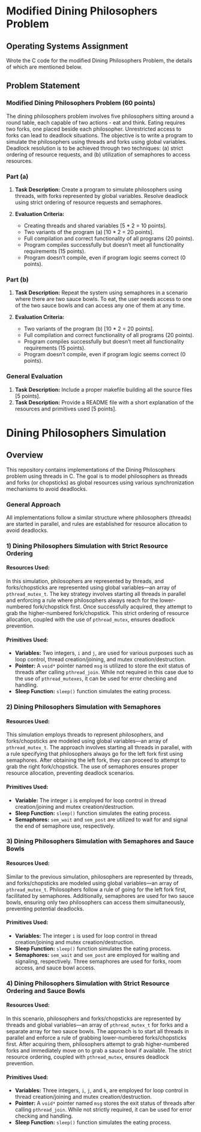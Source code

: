 # Modified Dining Philosophers Problem
## Operating Systems Assignment
Wrote the C code for the modified Dining Philosophers Problem, the details of which are mentioned below.

## Problem Statement

### Modified Dining Philosophers Problem (60 points)

The dining philosophers problem involves five philosophers sitting around a round table, each capable of two actions - eat and think. Eating requires two forks, one placed beside each philosopher. Unrestricted access to forks can lead to deadlock situations. The objective is to write a program to simulate the philosophers using threads and forks using global variables. Deadlock resolution is to be achieved through two techniques: (a) strict ordering of resource requests, and (b) utilization of semaphores to access resources.

### Part (a)

1. **Task Description:** Create a program to simulate philosophers using threads, with forks represented by global variables. Resolve deadlock using strict ordering of resource requests and semaphores.

2. **Evaluation Criteria:**
   - Creating threads and shared variables [5 * 2 = 10 points].
   - Two variants of the program (a) [10 * 2 = 20 points].
   - Full compilation and correct functionality of all programs (20 points).
   - Program compiles successfully but doesn’t meet all functionality requirements (15 points).
   - Program doesn’t compile, even if program logic seems correct (0 points).

### Part (b)

1. **Task Description:** Repeat the system using semaphores in a scenario where there are two sauce bowls. To eat, the user needs access to one of the two sauce bowls and can access any one of them at any time.

2. **Evaluation Criteria:**
   - Two variants of the program (b) [10 * 2 = 20 points].
   - Full compilation and correct functionality of all programs (20 points).
   - Program compiles successfully but doesn’t meet all functionality requirements (15 points).
   - Program doesn’t compile, even if program logic seems correct (0 points).

### General Evaluation

1. **Task Description:** Include a proper makefile building all the source files [5 points].
2. **Task Description:** Provide a README file with a short explanation of the resources and primitives used [5 points].


# Dining Philosophers Simulation

## Overview

This repository contains implementations of the Dining Philosophers problem using threads in C. The goal is to model philosophers as threads and forks (or chopsticks) as global resources using various synchronization mechanisms to avoid deadlocks.

### General Approach

All implementations follow a similar structure where philosophers (threads) are started in parallel, and rules are established for resource allocation to avoid deadlocks.

### 1) Dining Philosophers Simulation with Strict Resource Ordering

#### Resources Used:

In this simulation, philosophers are represented by threads, and forks/chopsticks are represented using global variables—an array of `pthread_mutex_t`. The key strategy involves starting all threads in parallel and enforcing a rule where philosophers always reach for the lower-numbered fork/chopstick first. Once successfully acquired, they attempt to grab the higher-numbered fork/chopstick. This strict ordering of resource allocation, coupled with the use of `pthread_mutex`, ensures deadlock prevention.

#### Primitives Used:

- **Variables:** Two integers, `i` and `j`, are used for various purposes such as loop control, thread creation/joining, and mutex creation/destruction.
- **Pointer:** A `void*` pointer named `msg` is utilized to store the exit status of threads after calling `pthread_join`. While not required in this case due to the use of `pthread_mutexes`, it can be used for error checking and handling.
- **Sleep Function:** `sleep()` function simulates the eating process.

### 2) Dining Philosophers Simulation with Semaphores

#### Resources Used:

This simulation employs threads to represent philosophers, and forks/chopsticks are modeled using global variables—an array of `pthread_mutex_t`. The approach involves starting all threads in parallel, with a rule specifying that philosophers always go for the left fork first using semaphores. After obtaining the left fork, they can proceed to attempt to grab the right fork/chopstick. The use of semaphores ensures proper resource allocation, preventing deadlock scenarios.

#### Primitives Used:

- **Variable:** The integer `i` is employed for loop control in thread creation/joining and mutex creation/destruction.
- **Sleep Function:** `sleep()` function simulates the eating process.
- **Semaphores:** `sem_wait` and `sem_post` are utilized to wait for and signal the end of semaphore use, respectively.

### 3) Dining Philosophers Simulation with Semaphores and Sauce Bowls

#### Resources Used:

Similar to the previous simulation, philosophers are represented by threads, and forks/chopsticks are modeled using global variables—an array of `pthread_mutex_t`. Philosophers follow a rule of going for the left fork first, facilitated by semaphores. Additionally, semaphores are used for two sauce bowls, ensuring only two philosophers can access them simultaneously, preventing potential deadlocks.

#### Primitives Used:

- **Variables:** The integer `i` is used for loop control in thread creation/joining and mutex creation/destruction.
- **Sleep Function:** `sleep()` function simulates the eating process.
- **Semaphores:** `sem_wait` and `sem_post` are employed for waiting and signaling, respectively. Three semaphores are used for forks, room access, and sauce bowl access.

### 4) Dining Philosophers Simulation with Strict Resource Ordering and Sauce Bowls

#### Resources Used:

In this scenario, philosophers and forks/chopsticks are represented by threads and global variables—an array of `pthread_mutex_t` for forks and a separate array for two sauce bowls. The approach is to start all threads in parallel and enforce a rule of grabbing lower-numbered forks/chopsticks first. After acquiring them, philosophers attempt to grab higher-numbered forks and immediately move on to grab a sauce bowl if available. The strict resource ordering, coupled with `pthread_mutex`, ensures deadlock prevention.

#### Primitives Used:

- **Variables:** Three integers, `i`, `j`, and `k`, are employed for loop control in thread creation/joining and mutex creation/destruction.
- **Pointer:** A `void*` pointer named `msg` stores the exit status of threads after calling `pthread_join`. While not strictly required, it can be used for error checking and handling.
- **Sleep Function:** `sleep()` function simulates the eating process.


